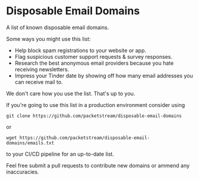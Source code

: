 # Disposable Email Domains
A list of known disposable email domains. 

Some ways you might use this list:
- Help block spam registrations to your website or app.
- Flag suspicious customer support requests & survey responses.
- Research the best anonymous email providers because you hate receiving newsletters.
- Impress your Tinder date by showing off how many email addresses you can receive mail to.

We don't care how you use the list. That's up to you.

If you're going to use this list in a production environment consider using 

`git clone https://github.com/packetstream/disposable-email-domains`

or

`wget https://github.com/packetstream/disposable-email-domains/emails.txt`

to your CI/CD pipeline for an up-to-date list.

Feel free submit a pull requests to contribute new domains or ammend any inaccuracies.
